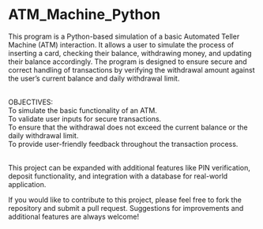 # ATM_Machine_Python
This program is a Python-based simulation of a basic Automated Teller Machine (ATM) interaction.  It allows a user to simulate the process of inserting a card, checking their balance, withdrawing money, and updating their balance accordingly. The program is designed to ensure secure and correct handling of transactions by verifying the withdrawal amount against the user’s current balance and daily withdrawal limit. <br><br>

OBJECTIVES:<br>
To simulate the basic functionality of an ATM.<br>
To validate user inputs for secure transactions.<br>
To ensure that the withdrawal does not exceed the current balance or the daily withdrawal limit.<br>
To provide user-friendly feedback throughout the transaction process.<br><br>

This project can be expanded with additional features like PIN verification, deposit functionality, and integration with a database for real-world application.<br>

If you would like to contribute to this project, please feel free to fork the repository and submit a pull request. Suggestions for improvements and additional features are always welcome!
